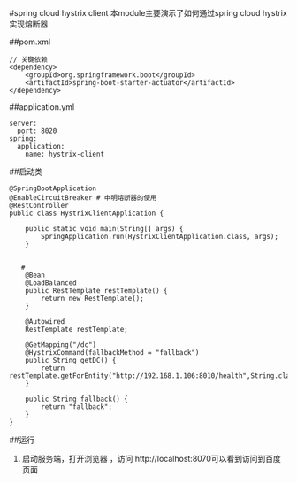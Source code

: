
#spring cloud hystrix client
本module主要演示了如何通过spring cloud hystrix 实现熔断器


##pom.xml

``` 
// 关键依赖
<dependency>
    <groupId>org.springframework.boot</groupId>
    <artifactId>spring-boot-starter-actuator</artifactId>
</dependency>
```

##application.yml


```
server:
  port: 8020
spring:
  application:
    name: hystrix-client
```
##启动类


```
@SpringBootApplication
@EnableCircuitBreaker # 申明熔断器的使用
@RestController
public class HystrixClientApplication {

	public static void main(String[] args) {
		SpringApplication.run(HystrixClientApplication.class, args);
	}


   # 
    @Bean
    @LoadBalanced
    public RestTemplate restTemplate() {
        return new RestTemplate();
    }

    @Autowired
    RestTemplate restTemplate;

    @GetMapping("/dc")
    @HystrixCommand(fallbackMethod = "fallback")
    public String getDC() {
        return restTemplate.getForEntity("http://192.168.1.106:8010/health",String.class).getBody();
    }

    public String fallback() {
        return "fallback";
    }
}
```


##运行
1.  启动服务端，打开浏览器 ，访问 http://localhost:8070可以看到访问到百度页面
